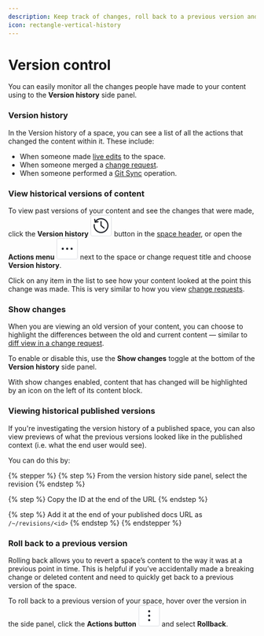 ```yaml
---
description: Keep track of changes, roll back to a previous version and more
icon: rectangle-vertical-history
---
```


# Version control

You can easily monitor all the changes people have made to your content using to the **Version history** side panel.

### Version history <a href="#see-the-activity-of-a-specific-draft" id="see-the-activity-of-a-specific-draft"></a>

In the Version history of a space, you can see a list of all the actions that changed the content within it. These include:

* When someone made [live edits](../collaboration/live-edits.md) to the space.
* When someone merged a [change request](../collaboration/change-requests.md).
* When someone performed a [Git Sync](../getting-started/git-sync/) operation.

### View historical versions of content

To view past versions of your content and see the changes that were made, click the **Version history** <picture><source srcset="../.gitbook/assets/history_icon_dark.svg" media="(prefers-color-scheme: dark)"><img src="../.gitbook/assets/history_icon_light.svg" alt="The Version history icon in GitBook"></picture> button in the [space header](../resources/gitbook-ui/#space-header), or open the **Actions menu** <picture><source srcset="../.gitbook/assets/actions-horizontal - dark.svg" media="(prefers-color-scheme: dark)"><img src="../.gitbook/assets/actions-horizontal.svg" alt="The Actions menu icon in GitBook"></picture> next to the space or change request title and choose **Version history**.

Click on any item in the list to see how your content looked at the point this change was made. This is very similar to how you view [change requests](../collaboration/change-requests.md).

### Show changes

When you are viewing an old version of your content, you can choose to highlight the differences between the old and current content — similar to [diff view in a change request](../collaboration/change-requests.md#diff-mode).

To enable or disable this, use the **Show changes** toggle at the bottom of the **Version history** side panel.

With show changes enabled, content that has changed will be highlighted by an icon on the left of its content block.

### Viewing historical published versions

If you're investigating the version history of a published space, you can also view previews of what the previous versions looked like in the published context (i.e. what the end user would see).

You can do this by:

{% stepper %}
{% step %}
From the version history side panel, select the revision
{% endstep %}

{% step %}
Copy the ID at the end of the URL
{% endstep %}

{% step %}
Add it at the end of your published docs URL as `/~/revisions/<id>`
{% endstep %}
{% endstepper %}

### Roll back to a previous version

Rolling back allows you to revert a space’s content to the way it was at a previous point in time. This is helpful if you’ve accidentally made a breaking change or deleted content and need to quickly get back to a previous version of the space.

To roll back to a previous version of your space, hover over the version in the side panel, click the **Actions button** <picture><source srcset="../.gitbook/assets/actions_icon_dark.svg" media="(prefers-color-scheme: dark)"><img src="../.gitbook/assets/actions_icon_light.svg" alt="The Actions menu icon in GitBook"></picture> and select **Rollback**.
